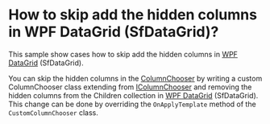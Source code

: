 # How to skip add the hidden columns in WPF DataGrid (SfDataGrid)?

This sample show cases how to skip add the hidden columns in [WPF DataGrid](https://www.syncfusion.com/wpf-ui-controls/datagrid) (SfDataGrid).

You can skip the hidden columns in the [ColumnChooser](https://help.syncfusion.com/cr/wpf/Syncfusion.UI.Xaml.Grid.ColumnChooser.html) by writing a custom ColumnChooser class extending from [IColumnChooser](https://help.syncfusion.com/cr/wpf/Syncfusion.UI.Xaml.Grid.IColumnChooser.html) and removing the hidden columns from the Children collection in [WPF DataGrid](https://www.syncfusion.com/wpf-ui-controls/datagrid) (SfDataGrid). This change can be done by overriding the `OnApplyTemplate` method of the `CustomColumnChooser` class.